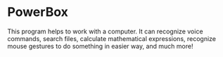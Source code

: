# PowerBox
This program helps to work with a computer. It can recognize voice commands, search files, calculate mathematical expressions, recognize mouse gestures to do something in easier way, and much more!
